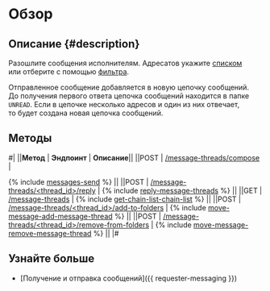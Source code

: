 # Обзор

## Описание {#description}

Разошлите сообщения исполнителям. Адресатов укажите [списком](message-send.md#spis) или отберите с помощью [фильтра](message-send.md#didi).

Отправленное сообщение добавляется в новую цепочку сообщений. До получения первого ответа цепочка сообщений находится в папке `UNREAD`. Если в цепочке несколько адресов и один из них отвечает, то будет создана новая цепочка сообщений.

## Методы

#|
||**Метод** | **Эндпоинт** | **Описание**||
||POST | [/message-threads/compose](message-send.md) | 

{% include [messages-send](../_includes/concepts/message-send/id-messages/send.md) %}
||
||POST | [/message-threads/<thread_id>/reply](reply-message.md) | 
{% include [reply-message-threads](../_includes/concepts/reply-message/id-reply/message-threads.md) %}
||
||GET | [/message-threads](get-chain-list.md) | 
{% include [get-chain-list-chain-list](../_includes/concepts/get-chain-list/id-get-chain-list/chain-list.md) %}
||
||POST | [/message-threads/<thread_id>/add-to-folders](move-message.md) | 
{% include [move-message-add-message-thread](../_includes/concepts/move-message/id-move-message/add-message-thread.md) %}
||
||POST | [/message-threads/<thread_id>/remove-from-folders](move-message.md) | 
{% include [move-message-remove-message-thread](../_includes/concepts/move-message/id-move-message/remove-message-thread.md) %}
||
|#
## Узнайте больше

- [Получение и отправка сообщений]({{ requester-messaging }})

